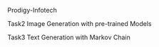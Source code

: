 Prodigy-Infotech

Task2
Image Generation with pre-trained Models

Task3
Text Generation with Markov Chain
